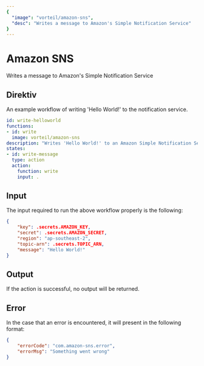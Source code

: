 ```yaml
---
{
  "image": "vorteil/amazon-sns",
  "desc": "Writes a message to Amazon's Simple Notification Service"
}
---
```


# Amazon SNS

Writes a message to Amazon's Simple Notification Service

## Direktiv

An example workflow of writing 'Hello World!' to the notification service.

```yaml
id: write-helloworld
functions:
- id: write
  image: vorteil/amazon-sns
description: "Writes 'Hello World!' to an Amazon Simple Notification Service"
states:
- id: write-message
  type: action
  action:
    function: write
    input: .
```

## Input

The input required to run the above workflow properly is the following:

```json
{
    "key": .secrets.AMAZON_KEY,
    "secret": .secrets.AMAZON_SECRET,
    "region": "ap-southeast-2",
    "topic-arn": .secrets.TOPIC_ARN,
    "message": "Hello World!"
}
```

## Output

If the action is successful, no output will be returned.

## Error

In the case that an error is encountered, it will present in the following format:

```json
{
    "errorCode": "com.amazon-sns.error",
    "errorMsg": "Something went wrong"
}
```